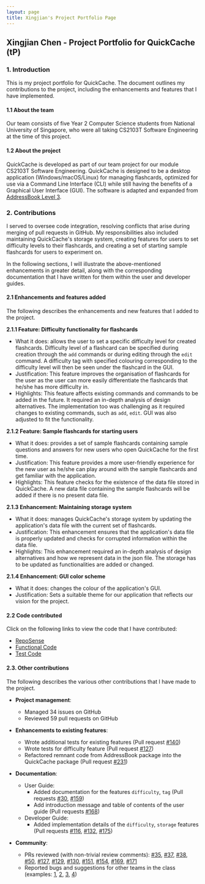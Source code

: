 ```yaml
---
layout: page
title: Xingjian's Project Portfolio Page
---
```


## Xingjian Chen - Project Portfolio for QuickCache (tP)

### 1. Introduction

This is my project portfolio for QuickCache. The document outlines my contributions to the project, including the enhancements and features that I have implemented.

#### 1.1 About the team

Our team consists of five Year 2 Computer Science students from National University of Singapore, who were all taking CS2103T Software Engineering at the time of this project.

#### 1.2 About the project

QuickCache is developed as part of our team project for our module CS2103T Software Engineering. QuickCache is designed to be a desktop application (Windows/macOS/Linux) for managing flashcards, optimized for use via a Command Line Interface (CLI) while still having the benefits of a Graphical User Interface (GUI). The software is adapted and expanded from [AddressBook Level 3](https://github.com/nus-cs2103-AY2021S1/tp).

### 2. Contributions

I served to oversee code integration, resolving conflicts that arise during merging of pull requests in GitHub. My responsibilities also included maintaining QuickCache's storage system, creating features for users to set difficulty levels to their flashcards, and creating a set of starting sample flashcards for users to experiment on.

In the following sections, I will illustrate the above-mentioned enhancements in greater detail, along with the corresponding documentation that I have written for them within the user and developer guides.

#### 2.1 Enhancements and features added

The following describes the enhancements and new features that I added to the project.

**2.1.1 Feature: Difficulty functionality for flashcards**
  * What it does: allows the user to set a specific difficulty level for created flashcards. Difficulty level of a flashcard can be specified during creation through the `add` commands or during editing through the `edit` command. A difficulty tag with specified colouring corresponding to the difficulty level will then be seen under the flashcard in the GUI.
  * Justification: This feature improves the organisation of flashcards for the user as the user can more easily differentiate the flashcards that he/she has more difficulty in.
  * Highlights: This feature affects existing commands and commands to be added in the future. It required an in-depth analysis of design alternatives. The implementation too was challenging as it required changes to existing commands, such as `add`, `edit`. GUI was also adjusted to fit the functionality.

**2.1.2 Feature: Sample flashcards for starting users**
  * What it does: provides a set of sample flashcards containing sample questions and answers for new users who open QuickCache for the first time.
  * Justification: This feature provides a more user-friendly experience for the new user as he/she can play around with the sample flashcards and get familiar with the application.
  * Highlights: This feature checks for the existence of the data file stored in QuickCache. A new data file containing the sample flashcards will be added if there is no present data file.

**2.1.3 Enhancement: Maintaining storage system**
  * What it does: manages QuickCache's storage system by updating the application's data file with the current set of flashcards.
  * Justification: This enhancement ensures that the application's data file is properly updated and checks for corrupted information within the data file.
  * Highlights: This enhancement required an in-depth analysis of design alternatives and how we represent data in the json file. The storage has to be updated as functionalities are added or changed.

**2.1.4 Enhancement: GUI color scheme**
  * What it does: changes the colour of the application's GUI.
  * Justification: Sets a suitable theme for our application that reflects our vision for the project.

#### 2.2 Code contributed

Click on the following links to view the code that I have contributed:

 * [RepoSense](https://nus-cs2103-ay2021s1.github.io/tp-dashboard/#breakdown=true&search=&sort=groupTitle&sortWithin=title&since=2020-08-14&timeframe=commit&mergegroup=&groupSelect=groupByRepos&checkedFileTypes=docs~functional-code~test-code~other&tabOpen=true&tabType=authorship&zFR=false&tabAuthor=josiahkhoo&tabRepo=AY2021S1-CS2103T-T13-2%2Ftp%5Bmaster%5D&authorshipIsMergeGroup=false&authorshipFileTypes=docs~functional-code~test-code~other)
 * [Functional Code](https://github.com/AY2021S1-CS2103T-T13-2/tp/tree/master/src/main/java/quickcache)
 * [Test Code](https://github.com/AY2021S1-CS2103T-T13-2/tp/tree/master/src/test/java/quickcache)

#### 2.3. Other contributions

 The following describes the various other contributions that I have made to the project.

 * **Project management**:
   * Managed 34 issues on GitHub
   * Reviewed 59 pull requests on GitHub
   
 * **Enhancements to existing features**:
   * Wrote additional tests for existing features (Pull request [\#140](https://github.com/AY2021S1-CS2103T-T13-2/tp/pull/140))
   * Wrote tests for difficulty feature (Pull request [\#127](https://github.com/AY2021S1-CS2103T-T13-2/tp/pull/127))
   * Refactored remnant code from AddressBook package into the QuickCache package (Pull request [\#231](https://github.com/AY2021S1-CS2103T-T13-2/tp/pull/231))
   
 * **Documentation**:
   * User Guide:
     * Added documentation for the features `difficulty`, `tag` (Pull requests [\#30](https://github.com/AY2021S1-CS2103T-T13-2/tp/pull/30), [\#159](https://github.com/AY2021S1-CS2103T-T13-2/tp/pull/159)) 
     * Add introduction message and table of contents of the user guide (Pull requests [\#168](https://github.com/AY2021S1-CS2103T-T13-2/tp/pull/168))
   * Developer Guide:
     * Added implementation details of the `difficulty`, `storage` features (Pull requests [\#116](https://github.com/AY2021S1-CS2103T-T13-2/tp/pull/116), [\#132](https://github.com/AY2021S1-CS2103T-T13-2/tp/pull/132), [\#175](https://github.com/AY2021S1-CS2103T-T13-2/tp/pull/175))
 
 * **Community**:
   * PRs reviewed (with non-trivial review comments): [\#35](https://github.com/AY2021S1-CS2103T-T13-2/tp/pull/35), [\#37](https://github.com/AY2021S1-CS2103T-T13-2/tp/pull/37), [\#38](https://github.com/AY2021S1-CS2103T-T13-2/tp/pull/38), [\#50](https://github.com/AY2021S1-CS2103T-T13-2/tp/pull/50), [\#127](https://github.com/AY2021S1-CS2103T-T13-2/tp/pull/127), [\#129](https://github.com/AY2021S1-CS2103T-T13-2/tp/pull/129), [\#130](https://github.com/AY2021S1-CS2103T-T13-2/tp/pull/130), [\#151](https://github.com/AY2021S1-CS2103T-T13-2/tp/pull/151), [\#154](https://github.com/AY2021S1-CS2103T-T13-2/tp/pull/154), [\#169](https://github.com/AY2021S1-CS2103T-T13-2/tp/pull/169), [\#171](https://github.com/AY2021S1-CS2103T-T13-2/tp/pull/171)
   * Reported bugs and suggestions for other teams in the class (examples: [1](https://github.com/AY2021S1-CS2103T-T09-2/tp/issues/145), [2](https://github.com/AY2021S1-CS2103T-T09-2/tp/issues/144), [3](https://github.com/AY2021S1-CS2103T-T09-2/tp/issues/143), [4](https://github.com/josiahkhoo/ped/issues/1))
